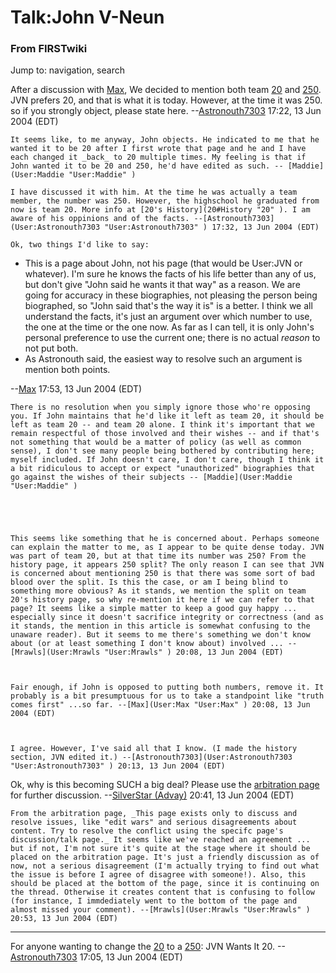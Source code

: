 # Talk:John V-Neun

### From FIRSTwiki

Jump to: navigation, search

After a discussion with [Max](User:Max "User:Max" ), We decided to
mention both team [20](20 "20" ) and [250](250 "250" ).
JVN prefers 20, and that is what it is today. However, at the time it was 250.
so if you strongly object, please state here.
--[Astronouth7303](User:Astronouth7303 "User:Astronouth7303" )
17:22, 13 Jun 2004 (EDT)

    It seems like, to me anyway, John objects. He indicated to me that he wanted it to be 20 after I first wrote that page and he and I have each changed it _back_ to 20 multiple times. My feeling is that if John wanted it to be 20 and 250, he'd have edited as such. -- [Maddie](User:Maddie "User:Maddie" )

    I have discussed it with him. At the time he was actually a team member, the number was 250. However, the highschool he graduated from now is team 20. More info at [20's History](20#History "20" ). I am aware of his oppinions and of the facts. --[Astronouth7303](User:Astronouth7303 "User:Astronouth7303" ) 17:32, 13 Jun 2004 (EDT) 

    Ok, two things I'd like to say: 

  * This is a page about John, not his page (that would be User:JVN or whatever). I'm sure he knows the facts of his life better than any of us, but don't give "John said he wants it that way" as a reason. We are going for accuracy in these biographies, not pleasing the person being biographed, so "John said that's the way it is" is a better. I think we all understand the facts, it's just an argument over which number to use, the one at the time or the one now. As far as I can tell, it is only John's personal preference to use the current one; there is no actual _reason_ to not put both. 
  * As Astronouth said, the easiest way to resolve such an argument is mention both points. 

\--[Max](User:Max "User:Max" ) 17:53, 13 Jun 2004 (EDT)

    

    There is no resolution when you simply ignore those who're opposing you. If John maintains that he'd like it left as team 20, it should be left as team 20 -- and team 20 alone. I think it's important that we remain respectful of those involved and their wishes -- and if that's not something that would be a matter of policy (as well as common sense), I don't see many people being bothered by contributing here; myself included. If John doesn't care, I don't care, though I think it a bit ridiculous to accept or expect "unauthorized" biographies that go against the wishes of their subjects -- [Maddie](User:Maddie "User:Maddie" )

    

    

    This seems like something that he is concerned about. Perhaps someone can explain the matter to me, as I appear to be quite dense today. JVN was part of team 20, but at that time its number was 250? From the history page, it appears 250 split? The only reason I can see that JVN is concerned about mentioning 250 is that there was some sort of bad blood over the split. Is this the case, or am I being blind to something more obvious? As it stands, we mention the split on team 20's history page, so why re-mention it here if we can refer to that page? It seems like a simple matter to keep a good guy happy ... especially since it doesn't sacrifice integrity or correctness (and as it stands, the mention in this article is somewhat confusing to the unaware reader). But it seems to me there's something we don't know about (or at least something I don't know about) involved ... --[Mrawls](User:Mrawls "User:Mrawls" ) 20:08, 13 Jun 2004 (EDT) 

    

    Fair enough, if John is opposed to putting both numbers, remove it. It probably is a bit presumptuous for us to take a standpoint like "truth comes first" ...so far. --[Max](User:Max "User:Max" ) 20:08, 13 Jun 2004 (EDT) 

    

    I agree. However, I've said all that I know. (I made the history section, JVN edited it.) --[Astronouth7303](User:Astronouth7303 "User:Astronouth7303" ) 20:13, 13 Jun 2004 (EDT) 

Ok, why is this becoming SUCH a big deal? Please use the [arbitration
page](FIRSTwiki:Arbitration "FIRSTwiki:Arbitration" ) for further
discussion. --[SilverStar (Advay)](User:SilverStar
"User:SilverStar" ) 20:41, 13 Jun 2004 (EDT)

    From the arbitration page, _This page exists only to discuss and resolve issues, like "edit wars" and serious disagreements about content. Try to resolve the conflict using the specifc page's discussion/talk page._ It seems like we've reached an agreement ... but if not, I'm not sure it's quite at the stage where it should be placed on the arbitration page. It's just a friendly discussion as of now, not a serious disagreement (I'm actually trying to find out what the issue is before I agree of disagree with someone!). Also, this should be placed at the bottom of the page, since it is continuing on the thread. Otherwise it creates content that is confusing to follow (for instance, I immdediately went to the bottom of the page and almost missed your comment). --[Mrawls](User:Mrawls "User:Mrawls" ) 20:53, 13 Jun 2004 (EDT) 

* * *

For anyone wanting to change the [20](20 "20" ) to a
[250](250 "250" ): JVN Wants It 20.
--[Astronouth7303](User:Astronouth7303 "User:Astronouth7303" )
17:05, 13 Jun 2004 (EDT)

